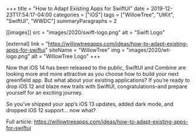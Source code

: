 +++
title = "How to Adapt Existing Apps for SwiftUI"
date = 2019-12-23T17:54:17-04:00
categories = ["iOS"]
tags = ["WillowTree", "UIKit", "SwiftUI", "WWDC"]
summaryParagraphs = 2

[[images]]
	src = "images/2020/swift-logo.png"
	alt = "Swift Logo"
	
[external]
	link = "https://willowtreeapps.com/ideas/how-to-adapt-existing-apps-for-swiftui"
	siteName = "WillowTree"
	img = "images/2020/wt-logo.png"
	alt = "WillowTree Logo"
+++

Now that iOS 14 has been released to the public, SwiftUI and Combine are looking more and more attractive as you choose how to build your next greenfield app. But what about your existing applications? If you’re ready to drop iOS 12 and blaze new trails with SwiftUI, congratulations–and prepare yourself for an exciting journey.

So you’ve shipped your app’s iOS 13 updates, added dark mode, and dropped iOS 12 support… now what?

Full article: https://willowtreeapps.com/ideas/how-to-adapt-existing-apps-for-swiftui
